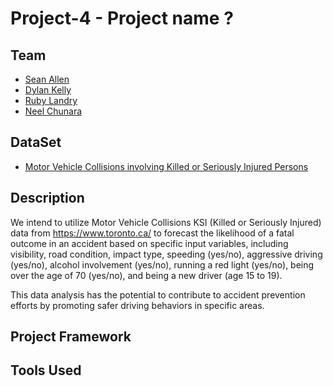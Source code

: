 # Project-4 - Project name ?

## Team
- [Sean Allen](https://github.com/seanard1)
- [Dylan Kelly](https://github.com/DylanMKelly)
- [Ruby Landry](https://github.com/rubymaelandry)
- [Neel Chunara](https://github.com/neelchunara)


## DataSet
- [Motor Vehicle Collisions involving Killed or Seriously Injured Persons](https://open.toronto.ca/dataset/motor-vehicle-collisions-involving-killed-or-seriously-injured-persons/)
  

## Description
We intend to utilize Motor Vehicle Collisions KSI (Killed or Seriously Injured) data from https://www.toronto.ca/ to forecast the likelihood of a fatal outcome in an accident based on specific input variables, including visibility, road condition, impact type, speeding (yes/no), aggressive driving (yes/no), alcohol involvement (yes/no), running a red light (yes/no), being over the age of 70 (yes/no), and being a new driver (age 15 to 19).

This data analysis has the potential to contribute to accident prevention efforts by promoting safer driving behaviors in specific areas.


## Project Framework





## Tools Used





## 
